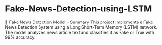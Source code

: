 # Fake-News-Detection-using-LSTM
📰 Fake News Detection Model - Summary This project implements a Fake News Detection System using a Long Short-Term Memory (LSTM) network. The model analyzes news article text and classifies it as Fake or True with 99% accuracy.
